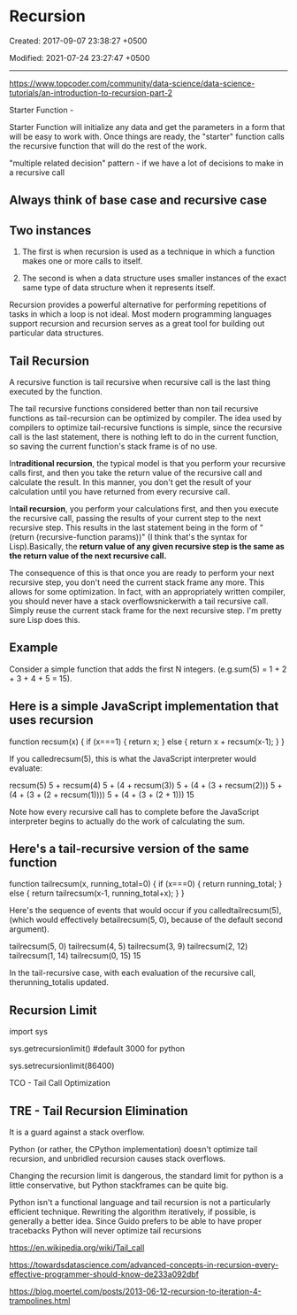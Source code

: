 # Recursion

Created: 2017-09-07 23:38:27 +0500

Modified: 2021-07-24 23:27:47 +0500

---

<https://www.topcoder.com/community/data-science/data-science-tutorials/an-introduction-to-recursion-part-2>

Starter Function -

Starter Function will initialize any data and get the parameters in a form that will be easy to work with. Once things are ready, the "starter" function calls the recursive function that will do the rest of the work.

"multiple related decision" pattern - if we have a lot of decisions to make in a recursive call

## Always think of base case and recursive case

## Two instances

1. The first is when recursion is used as a technique in which a function makes one or more calls to itself.

2. The second is when a data structure uses smaller instances of the exact same type of data structure when it represents itself.

Recursion provides a powerful alternative for performing repetitions of tasks in which a loop is not ideal. Most modern programming languages support recursion and recursion serves as a great tool for building out particular data structures.

## Tail Recursion

A recursive function is tail recursive when recursive call is the last thing executed by the function.

The tail recursive functions considered better than non tail recursive functions as tail-recursion can be optimized by compiler. The idea used by compilers to optimize tail-recursive functions is simple, since the recursive call is the last statement, there is nothing left to do in the current function, so saving the current function's stack frame is of no use.

In**traditional recursion**, the typical model is that you perform your recursive calls first, and then you take the return value of the recursive call and calculate the result. In this manner, you don't get the result of your calculation until you have returned from every recursive call.

In**tail recursion**, you perform your calculations first, and then you execute the recursive call, passing the results of your current step to the next recursive step. This results in the last statement being in the form of "(return (recursive-function params))" (I think that's the syntax for Lisp).Basically, the **return value of any given recursive step is the same as the return value of the next recursive call.**

The consequence of this is that once you are ready to perform your next recursive step, you don't need the current stack frame any more. This allows for some optimization. In fact, with an appropriately written compiler, you should never have a stack overflowsnickerwith a tail recursive call. Simply reuse the current stack frame for the next recursive step. I'm pretty sure Lisp does this.

## Example

Consider a simple function that adds the first N integers. (e.g.sum(5) = 1 + 2 + 3 + 4 + 5 = 15).

## Here is a simple JavaScript implementation that uses recursion

function recsum(x) {
if (x===1) {
return x;
} else {
return x + recsum(x-1);
}
}

If you calledrecsum(5), this is what the JavaScript interpreter would evaluate:

recsum(5)
5 + recsum(4)
5 + (4 + recsum(3))
5 + (4 + (3 + recsum(2)))
5 + (4 + (3 + (2 + recsum(1))))
5 + (4 + (3 + (2 + 1)))
15

Note how every recursive call has to complete before the JavaScript interpreter begins to actually do the work of calculating the sum.

## Here's a tail-recursive version of the same function

function tailrecsum(x, running_total=0) {
if (x===0) {
return running_total;
} else {
return tailrecsum(x-1, running_total+x);
}
}

Here's the sequence of events that would occur if you calledtailrecsum(5), (which would effectively betailrecsum(5, 0), because of the default second argument).

tailrecsum(5, 0)
tailrecsum(4, 5)
tailrecsum(3, 9)
tailrecsum(2, 12)
tailrecsum(1, 14)
tailrecsum(0, 15)
15

In the tail-recursive case, with each evaluation of the recursive call, therunning_totalis updated.

## Recursion Limit

import sys

sys.getrecursionlimit() #default 3000 for python

sys.setrecursionlimit(86400)

TCO - Tail Call Optimization

## TRE - Tail Recursion Elimination

It is a guard against a stack overflow.

Python (or rather, the CPython implementation) doesn't optimize tail recursion, and unbridled recursion causes stack overflows.

Changing the recursion limit is dangerous, the standard limit for python is a little conservative, but Python stackframes can be quite big.

Python isn't a functional language and tail recursion is not a particularly efficient technique. Rewriting the algorithm iteratively, if possible, is generally a better idea. Since Guido prefers to be able to have proper tracebacks Python will never optimize tail recursions

<https://en.wikipedia.org/wiki/Tail_call>

<https://towardsdatascience.com/advanced-concepts-in-recursion-every-effective-programmer-should-know-de233a092dbf>

<https://blog.moertel.com/posts/2013-06-12-recursion-to-iteration-4-trampolines.html>
